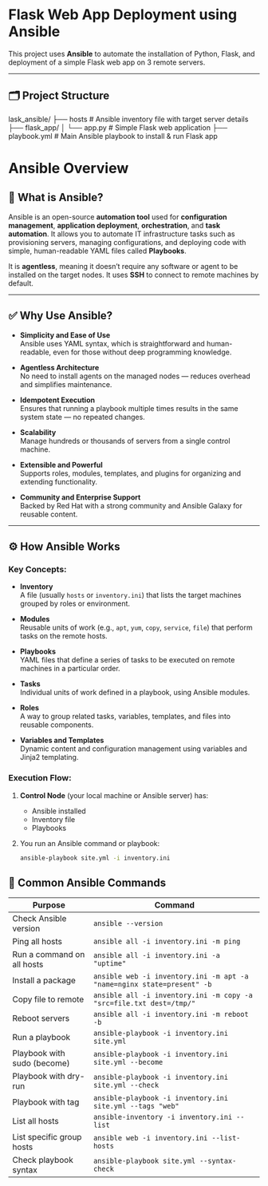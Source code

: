 # Flask Web App Deployment using Ansible

This project uses **Ansible** to automate the installation of Python, Flask, and deployment of a simple Flask web app on 3 remote servers.

---

## 🗂️ Project Structure
lask_ansible/
├── hosts # Ansible inventory file with target server details
├── flask_app/
│ └── app.py # Simple Flask web application
├── playbook.yml # Main Ansible playbook to install & run Flask app

# Ansible Overview

## 📌 What is Ansible?

Ansible is an open-source **automation tool** used for **configuration management**, **application deployment**, **orchestration**, and **task automation**. It allows you to automate IT infrastructure tasks such as provisioning servers, managing configurations, and deploying code with simple, human-readable YAML files called **Playbooks**.

It is **agentless**, meaning it doesn’t require any software or agent to be installed on the target nodes. It uses **SSH** to connect to remote machines by default.

---

## ✅ Why Use Ansible?

- **Simplicity and Ease of Use**  
  Ansible uses YAML syntax, which is straightforward and human-readable, even for those without deep programming knowledge.

- **Agentless Architecture**  
  No need to install agents on the managed nodes — reduces overhead and simplifies maintenance.

- **Idempotent Execution**  
  Ensures that running a playbook multiple times results in the same system state — no repeated changes.

- **Scalability**  
  Manage hundreds or thousands of servers from a single control machine.

- **Extensible and Powerful**  
  Supports roles, modules, templates, and plugins for organizing and extending functionality.

- **Community and Enterprise Support**  
  Backed by Red Hat with a strong community and Ansible Galaxy for reusable content.

---

## ⚙️ How Ansible Works

### Key Concepts:

- **Inventory**  
  A file (usually `hosts` or `inventory.ini`) that lists the target machines grouped by roles or environment.

- **Modules**  
  Reusable units of work (e.g., `apt`, `yum`, `copy`, `service`, `file`) that perform tasks on the remote hosts.

- **Playbooks**  
  YAML files that define a series of tasks to be executed on remote machines in a particular order.

- **Tasks**  
  Individual units of work defined in a playbook, using Ansible modules.

- **Roles**  
  A way to group related tasks, variables, templates, and files into reusable components.

- **Variables and Templates**  
  Dynamic content and configuration management using variables and Jinja2 templating.

### Execution Flow:

1. **Control Node** (your local machine or Ansible server) has:
   - Ansible installed
   - Inventory file
   - Playbooks

2. You run an Ansible command or playbook:
   ```bash
   ansible-playbook site.yml -i inventory.ini

## 🧰 Common Ansible Commands

| Purpose                          | Command                                                                 |
|----------------------------------|-------------------------------------------------------------------------|
| Check Ansible version            | `ansible --version`                                                    |
| Ping all hosts                   | `ansible all -i inventory.ini -m ping`                                 |
| Run a command on all hosts       | `ansible all -i inventory.ini -a "uptime"`                             |
| Install a package                | `ansible web -i inventory.ini -m apt -a "name=nginx state=present" -b` |
| Copy file to remote              | `ansible all -i inventory.ini -m copy -a "src=file.txt dest=/tmp/"`    |
| Reboot servers                   | `ansible all -i inventory.ini -m reboot -b`                            |
| Run a playbook                   | `ansible-playbook -i inventory.ini site.yml`                           |
| Playbook with sudo (become)      | `ansible-playbook -i inventory.ini site.yml --become`                  |
| Playbook with dry-run            | `ansible-playbook -i inventory.ini site.yml --check`                   |
| Playbook with tag                | `ansible-playbook -i inventory.ini site.yml --tags "web"`              |
| List all hosts                   | `ansible-inventory -i inventory.ini --list`                            |
| List specific group hosts        | `ansible web -i inventory.ini --list-hosts`                            |
| Check playbook syntax            | `ansible-playbook site.yml --syntax-check`                             |
